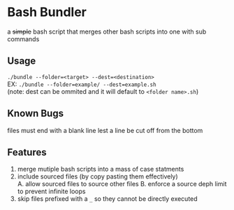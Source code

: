 # Bash Bundler
a ~~simple~~ bash script that merges other bash scripts into one with sub commands
## Usage
`./bundle --folder=<target> --dest=<destination>`<br>
EX: `./bundle --folder=example/ --dest=example.sh`<br>
(note: dest can be ommited and it will default to `<folder name>.sh`)<br>

## Known Bugs
files must end with a blank line lest a line be cut off from the bottom

## Features
1. merge mutiple bash scripts into a mass of case statments
2. include sourced files (by copy pasting them effectively)<br>
	A. allow sourced files to source other files
	B. enforce a source deph limit to prevent infinite loops
3. skip files prefixed with a `_` so they cannot be directly executed 